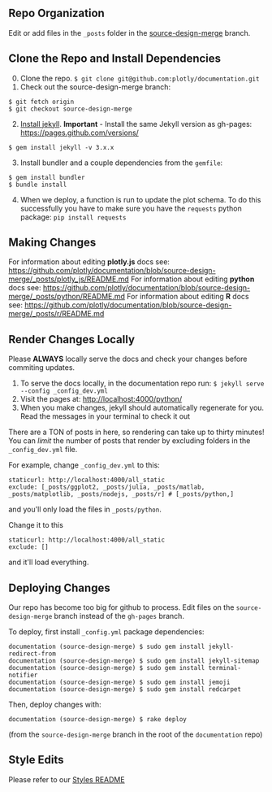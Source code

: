 ## Repo Organization
Edit or add files in the `_posts` folder in the [source-design-merge](http://github.com/plotly/documentation/tree/source-design-merge) branch.

## Clone the Repo and Install Dependencies 
0. Clone the repo. `$ git clone git@github.com:plotly/documentation.git`
1. Check out the source-design-merge branch:

  ```
  $ git fetch origin
  $ git checkout source-design-merge
  ```
2. [Install jekyll](http://jekyllrb.com/docs/installation/). **Important** - Install the same Jekyll version as gh-pages: https://pages.github.com/versions/

  ```
  $ gem install jekyll -v 3.x.x
  ```
3. Install bundler and a couple dependencies from the `gemfile`:

  ```
  $ gem install bundler
  $ bundle install
  ```

4. When we deploy, a function is run to update the plot schema. To do this successfully you have to make sure you have the `requests` python package: `pip install requests`

## Making Changes
For information about editing **plotly.js** docs see: https://github.com/plotly/documentation/blob/source-design-merge/_posts/plotly_js/README.md 
For information about editing **python** docs see: https://github.com/plotly/documentation/blob/source-design-merge/_posts/python/README.md
For information about editing **R** docs see: https://github.com/plotly/documentation/blob/source-design-merge/_posts/r/README.md

## Render Changes Locally
Please **ALWAYS** locally serve the docs and check your changes before commiting updates.
1. To serve the docs locally, in the documentation repo run: `$ jekyll serve --config _config_dev.yml`
2. Visit the pages at: [http://localhost:4000/python/](http://localhost:4000/python/)
3. When you make changes, jekyll should automatically regenerate for you. Read the messages in your terminal to check it out

There are a TON of posts in here, so rendering can take up to
thirty minutes! You can *limit* the number of posts that render by
excluding folders in the `_config_dev.yml` file.

For example, change `_config_dev.yml` to this:

```
staticurl: http://localhost:4000/all_static
exclude: [_posts/ggplot2, _posts/julia, _posts/matlab, _posts/matplotlib, _posts/nodejs, _posts/r] # [_posts/python,]
```

and you'll only load the files in `_posts/python`.

Change it to this

```
staticurl: http://localhost:4000/all_static
exclude: []
```

and it'll load everything.

## Deploying Changes
Our repo has become too big for github to process. Edit files on the `source-design-merge` branch instead of the `gh-pages` branch.

To deploy, first install `_config.yml` package dependencies:
```
documentation (source-design-merge) $ sudo gem install jekyll-redirect-from
documentation (source-design-merge) $ sudo gem install jekyll-sitemap
documentation (source-design-merge) $ sudo gem install terminal-notifier
documentation (source-design-merge) $ sudo gem install jemoji
documentation (source-design-merge) $ sudo gem install redcarpet

```

Then, deploy changes with:
```
documentation (source-design-merge) $ rake deploy
```

(from the `source-design-merge` branch in the root of the `documentation` repo)

## Style Edits

Please refer to our [Styles README](https://github.com/plotly/documentation/blob/source-design-merge/Styles.md)
